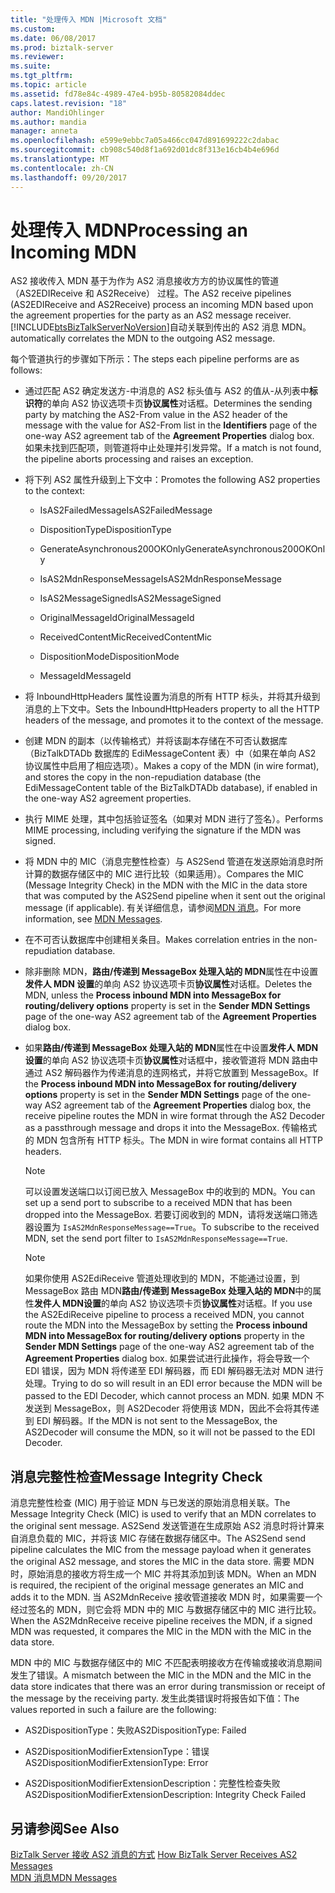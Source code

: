 ```yaml
---
title: "处理传入 MDN |Microsoft 文档"
ms.custom: 
ms.date: 06/08/2017
ms.prod: biztalk-server
ms.reviewer: 
ms.suite: 
ms.tgt_pltfrm: 
ms.topic: article
ms.assetid: fd78e84c-4989-47e4-b95b-80582084ddec
caps.latest.revision: "18"
author: MandiOhlinger
ms.author: mandia
manager: anneta
ms.openlocfilehash: e599e9ebbc7a05a466cc047d891699222c2dabac
ms.sourcegitcommit: cb908c540d8f1a692d01dc8f313e16cb4b4e696d
ms.translationtype: MT
ms.contentlocale: zh-CN
ms.lasthandoff: 09/20/2017
---
```

# <a name="processing-an-incoming-mdn"></a><span data-ttu-id="4b7ab-102">处理传入 MDN</span><span class="sxs-lookup"><span data-stu-id="4b7ab-102">Processing an Incoming MDN</span></span>
<span data-ttu-id="4b7ab-103">AS2 接收传入 MDN 基于为作为 AS2 消息接收方方的协议属性的管道 （AS2EDIReceive 和 AS2Receive） 过程。</span><span class="sxs-lookup"><span data-stu-id="4b7ab-103">The AS2 receive pipelines (AS2EDIReceive and AS2Receive) process an incoming MDN based upon the agreement properties for the party as an AS2 message receiver.</span></span> [!INCLUDE[btsBizTalkServerNoVersion](../includes/btsbiztalkservernoversion-md.md)]<span data-ttu-id="4b7ab-104">自动关联到传出的 AS2 消息 MDN。</span><span class="sxs-lookup"><span data-stu-id="4b7ab-104"> automatically correlates the MDN to the outgoing AS2 message.</span></span>  
  
 <span data-ttu-id="4b7ab-105">每个管道执行的步骤如下所示：</span><span class="sxs-lookup"><span data-stu-id="4b7ab-105">The steps each pipeline performs are as follows:</span></span>  
  
-   <span data-ttu-id="4b7ab-106">通过匹配 AS2 确定发送方-中消息的 AS2 标头值与 AS2 的值从-从列表中**标识符**的单向 AS2 协议选项卡页**协议属性**对话框。</span><span class="sxs-lookup"><span data-stu-id="4b7ab-106">Determines the sending party by matching the AS2-From value in the AS2 header of the message with the value for AS2-From list in the **Identifiers** page of the one-way AS2 agreement tab of the **Agreement Properties** dialog box.</span></span> <span data-ttu-id="4b7ab-107">如果未找到匹配项，则管道将中止处理并引发异常。</span><span class="sxs-lookup"><span data-stu-id="4b7ab-107">If a match is not found, the pipeline aborts processing and raises an exception.</span></span>  
  
-   <span data-ttu-id="4b7ab-108">将下列 AS2 属性升级到上下文中：</span><span class="sxs-lookup"><span data-stu-id="4b7ab-108">Promotes the following AS2 properties to the context:</span></span>  
  
    -   <span data-ttu-id="4b7ab-109">IsAS2FailedMessage</span><span class="sxs-lookup"><span data-stu-id="4b7ab-109">IsAS2FailedMessage</span></span>  
  
    -   <span data-ttu-id="4b7ab-110">DispositionType</span><span class="sxs-lookup"><span data-stu-id="4b7ab-110">DispositionType</span></span>  
  
    -   <span data-ttu-id="4b7ab-111">GenerateAsynchronous200OKOnly</span><span class="sxs-lookup"><span data-stu-id="4b7ab-111">GenerateAsynchronous200OKOnly</span></span>  
  
    -   <span data-ttu-id="4b7ab-112">IsAS2MdnResponseMessage</span><span class="sxs-lookup"><span data-stu-id="4b7ab-112">IsAS2MdnResponseMessage</span></span>  
  
    -   <span data-ttu-id="4b7ab-113">IsAS2MessageSigned</span><span class="sxs-lookup"><span data-stu-id="4b7ab-113">IsAS2MessageSigned</span></span>  
  
    -   <span data-ttu-id="4b7ab-114">OriginalMessageId</span><span class="sxs-lookup"><span data-stu-id="4b7ab-114">OriginalMessageId</span></span>  
  
    -   <span data-ttu-id="4b7ab-115">ReceivedContentMic</span><span class="sxs-lookup"><span data-stu-id="4b7ab-115">ReceivedContentMic</span></span>  
  
    -   <span data-ttu-id="4b7ab-116">DispositionMode</span><span class="sxs-lookup"><span data-stu-id="4b7ab-116">DispositionMode</span></span>  
  
    -   <span data-ttu-id="4b7ab-117">MessageId</span><span class="sxs-lookup"><span data-stu-id="4b7ab-117">MessageId</span></span>  
  
-   <span data-ttu-id="4b7ab-118">将 InboundHttpHeaders 属性设置为消息的所有 HTTP 标头，并将其升级到消息的上下文中。</span><span class="sxs-lookup"><span data-stu-id="4b7ab-118">Sets the InboundHttpHeaders property to all the HTTP headers of the message, and promotes it to the context of the message.</span></span>  
  
-   <span data-ttu-id="4b7ab-119">创建 MDN 的副本（以传输格式）并将该副本存储在不可否认数据库（BizTalkDTADb 数据库的 EdiMessageContent 表）中（如果在单向 AS2 协议属性中启用了相应选项）。</span><span class="sxs-lookup"><span data-stu-id="4b7ab-119">Makes a copy of the MDN (in wire format), and stores the copy in the non-repudiation database (the EdiMessageContent table of the BizTalkDTADb database), if enabled in the one-way AS2 agreement properties.</span></span>  
  
-   <span data-ttu-id="4b7ab-120">执行 MIME 处理，其中包括验证签名（如果对 MDN 进行了签名）。</span><span class="sxs-lookup"><span data-stu-id="4b7ab-120">Performs MIME processing, including verifying the signature if the MDN was signed.</span></span>  
  
-   <span data-ttu-id="4b7ab-121">将 MDN 中的 MIC（消息完整性检查）与 AS2Send 管道在发送原始消息时所计算的数据存储区中的 MIC 进行比较（如果适用）。</span><span class="sxs-lookup"><span data-stu-id="4b7ab-121">Compares the MIC (Message Integrity Check) in the MDN with the MIC in the data store that was computed by the AS2Send pipeline when it sent out the original message (if applicable).</span></span> <span data-ttu-id="4b7ab-122">有关详细信息，请参阅[MDN 消息](../core/mdn-messages.md)。</span><span class="sxs-lookup"><span data-stu-id="4b7ab-122">For more information, see [MDN Messages](../core/mdn-messages.md).</span></span>  
  
-   <span data-ttu-id="4b7ab-123">在不可否认数据库中创建相关条目。</span><span class="sxs-lookup"><span data-stu-id="4b7ab-123">Makes correlation entries in the non-repudiation database.</span></span>  
  
-   <span data-ttu-id="4b7ab-124">除非删除 MDN，**路由/传递到 MessageBox 处理入站的 MDN**属性在中设置**发件人 MDN 设置**的单向 AS2 协议选项卡页**协议属性**对话框。</span><span class="sxs-lookup"><span data-stu-id="4b7ab-124">Deletes the MDN, unless the **Process inbound MDN into MessageBox for routing/delivery options** property is set in the **Sender MDN Settings** page of the one-way AS2 agreement tab of the **Agreement Properties** dialog box.</span></span>  
  
-   <span data-ttu-id="4b7ab-125">如果**路由/传递到 MessageBox 处理入站的 MDN**属性在中设置**发件人 MDN 设置**的单向 AS2 协议选项卡页**协议属性**对话框中，接收管道将 MDN 路由中通过 AS2 解码器作为传递消息的连网格式，并将它放置到 MessageBox。</span><span class="sxs-lookup"><span data-stu-id="4b7ab-125">If the **Process inbound MDN into MessageBox for routing/delivery options** property is set in the **Sender MDN Settings** page of the one-way AS2 agreement tab of the **Agreement Properties** dialog box, the receive pipeline routes the MDN in wire format through the AS2 Decoder as a passthrough message and drops it into the MessageBox.</span></span> <span data-ttu-id="4b7ab-126">传输格式的 MDN 包含所有 HTTP 标头。</span><span class="sxs-lookup"><span data-stu-id="4b7ab-126">The MDN in wire format contains all HTTP headers.</span></span>  
  
    > [!NOTE]
    >  <span data-ttu-id="4b7ab-127">可以设置发送端口以订阅已放入 MessageBox 中的收到的 MDN。</span><span class="sxs-lookup"><span data-stu-id="4b7ab-127">You can set up a send port to subscribe to a received MDN that has been dropped into the MessageBox.</span></span> <span data-ttu-id="4b7ab-128">若要订阅收到的 MDN，请将发送端口筛选器设置为 `IsAS2MdnResponseMessage==True`。</span><span class="sxs-lookup"><span data-stu-id="4b7ab-128">To subscribe to the received MDN, set the send port filter to `IsAS2MdnResponseMessage==True`.</span></span>  
  
    > [!NOTE]
    >  <span data-ttu-id="4b7ab-129">如果你使用 AS2EdiReceive 管道处理收到的 MDN，不能通过设置，到 MessageBox 路由 MDN**路由/传递到 MessageBox 处理入站的 MDN**中的属性**发件人 MDN设置**的单向 AS2 协议选项卡页**协议属性**对话框。</span><span class="sxs-lookup"><span data-stu-id="4b7ab-129">If you use the AS2EdiReceive pipeline to process a received MDN, you cannot route the MDN into the MessageBox by setting the **Process inbound MDN into MessageBox for routing/delivery options** property in the **Sender MDN Settings** page of the one-way AS2 agreement tab of the **Agreement Properties** dialog box.</span></span> <span data-ttu-id="4b7ab-130">如果尝试进行此操作，将会导致一个 EDI 错误，因为 MDN 将传递至 EDI 解码器，而 EDI 解码器无法对 MDN 进行处理。</span><span class="sxs-lookup"><span data-stu-id="4b7ab-130">Trying to do so will result in an EDI error because the MDN will be passed to the EDI Decoder, which cannot process an MDN.</span></span> <span data-ttu-id="4b7ab-131">如果 MDN 不发送到 MessageBox，则 AS2Decoder 将使用该 MDN，因此不会将其传递到 EDI 解码器。</span><span class="sxs-lookup"><span data-stu-id="4b7ab-131">If the MDN is not sent to the MessageBox, the AS2Decoder will consume the MDN, so it will not be passed to the EDI Decoder.</span></span>  
  
## <a name="message-integrity-check"></a><span data-ttu-id="4b7ab-132">消息完整性检查</span><span class="sxs-lookup"><span data-stu-id="4b7ab-132">Message Integrity Check</span></span>  
 <span data-ttu-id="4b7ab-133">消息完整性检查 (MIC) 用于验证 MDN 与已发送的原始消息相关联。</span><span class="sxs-lookup"><span data-stu-id="4b7ab-133">The Message Integrity Check (MIC) is used to verify that an MDN correlates to the original sent message.</span></span> <span data-ttu-id="4b7ab-134">AS2Send 发送管道在生成原始 AS2 消息时将计算来自消息负载的 MIC，并将该 MIC 存储在数据存储区中。</span><span class="sxs-lookup"><span data-stu-id="4b7ab-134">The AS2Send send pipeline calculates the MIC from the message payload when it generates the original AS2 message, and stores the MIC in the data store.</span></span> <span data-ttu-id="4b7ab-135">需要 MDN 时，原始消息的接收方将生成一个 MIC 并将其添加到该 MDN。</span><span class="sxs-lookup"><span data-stu-id="4b7ab-135">When an MDN is required, the recipient of the original message generates an MIC and adds it to the MDN.</span></span> <span data-ttu-id="4b7ab-136">当 AS2MdnReceive 接收管道接收 MDN 时，如果需要一个经过签名的 MDN，则它会将 MDN 中的 MIC 与数据存储区中的 MIC 进行比较。</span><span class="sxs-lookup"><span data-stu-id="4b7ab-136">When the AS2MdnReceive receive pipeline receives the MDN, if a signed MDN was requested, it compares the MIC in the MDN with the MIC in the data store.</span></span>  
  
 <span data-ttu-id="4b7ab-137">MDN 中的 MIC 与数据存储区中的 MIC 不匹配表明接收方在传输或接收消息期间发生了错误。</span><span class="sxs-lookup"><span data-stu-id="4b7ab-137">A mismatch between the MIC in the MDN and the MIC in the data store indicates that there was an error during transmission or receipt of the message by the receiving party.</span></span> <span data-ttu-id="4b7ab-138">发生此类错误时将报告如下值：</span><span class="sxs-lookup"><span data-stu-id="4b7ab-138">The values reported in such a failure are the following:</span></span>  
  
-   <span data-ttu-id="4b7ab-139">AS2DispositionType：失败</span><span class="sxs-lookup"><span data-stu-id="4b7ab-139">AS2DispositionType: Failed</span></span>  
  
-   <span data-ttu-id="4b7ab-140">AS2DispositionModifierExtensionType：错误</span><span class="sxs-lookup"><span data-stu-id="4b7ab-140">AS2DispositionModifierExtensionType: Error</span></span>  
  
-   <span data-ttu-id="4b7ab-141">AS2DispositionModifierExtensionDescription：完整性检查失败</span><span class="sxs-lookup"><span data-stu-id="4b7ab-141">AS2DispositionModifierExtensionDescription: Integrity Check Failed</span></span>  
  
## <a name="see-also"></a><span data-ttu-id="4b7ab-142">另请参阅</span><span class="sxs-lookup"><span data-stu-id="4b7ab-142">See Also</span></span>  
 <span data-ttu-id="4b7ab-143">[BizTalk Server 接收 AS2 消息的方式](../core/how-biztalk-server-receives-as2-messages.md) </span><span class="sxs-lookup"><span data-stu-id="4b7ab-143">[How BizTalk Server Receives AS2 Messages](../core/how-biztalk-server-receives-as2-messages.md) </span></span>  
 [<span data-ttu-id="4b7ab-144">MDN 消息</span><span class="sxs-lookup"><span data-stu-id="4b7ab-144">MDN Messages</span></span>](../core/mdn-messages.md)